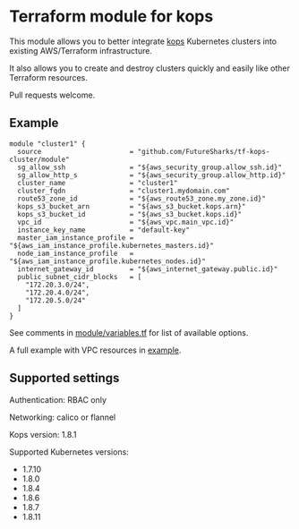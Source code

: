 # Terraform module for kops

This module allows you to better integrate [kops](https://github.com/kubernetes/kops) Kubernetes clusters into existing AWS/Terraform infrastructure.

It also allows you to create and destroy clusters quickly and easily like other Terraform resources.

Pull requests welcome.

## Example

```hcl
module "cluster1" {
  source                      = "github.com/FutureSharks/tf-kops-cluster/module"
  sg_allow_ssh                = "${aws_security_group.allow_ssh.id}"
  sg_allow_http_s             = "${aws_security_group.allow_http.id}"
  cluster_name                = "cluster1"
  cluster_fqdn                = "cluster1.mydomain.com"
  route53_zone_id             = "${aws_route53_zone.my_zone.id}"
  kops_s3_bucket_arn          = "${aws_s3_bucket.kops.arn}"
  kops_s3_bucket_id           = "${aws_s3_bucket.kops.id}"
  vpc_id                      = "${aws_vpc.main_vpc.id}"
  instance_key_name           = "default-key"
  master_iam_instance_profile = "${aws_iam_instance_profile.kubernetes_masters.id}"
  node_iam_instance_profile   = "${aws_iam_instance_profile.kubernetes_nodes.id}"
  internet_gateway_id         = "${aws_internet_gateway.public.id}"
  public_subnet_cidr_blocks   = [
    "172.20.3.0/24",
    "172.20.4.0/24",
    "172.20.5.0/24"
  ]
}
```

See comments in [module/variables.tf](module/variables.tf) for list of available options.

A full example with VPC resources in [example](example).

## Supported settings

Authentication: RBAC only

Networking: calico or flannel

Kops version: 1.8.1

Supported Kubernetes versions:
  - 1.7.10
  - 1.8.0
  - 1.8.4
  - 1.8.6
  - 1.8.7
  - 1.8.11
